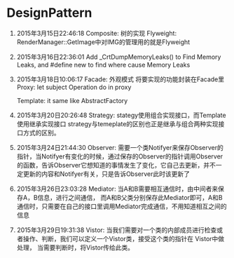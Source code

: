 # DesignPattern

1. 2015年3月15日22:46:18 
   Composite: 树的实现
   Flyweight: RenderManager::GetImage中对IMG的管理用的就是Flyweight

2. 2015年3月16日22:36:01
   Add _CrtDumpMemoryLeaks() to Find Memory Leaks, and #define new  to find where cause Memory Leaks

3. 2015年3月18日10:06:17
   Facade: 外观模式 将要实现的功能封装在Facade里
   Proxy: let subject Operation do in proxy

   Template: it same like AbstractFactory

4. 2015年3月20日20:26:48
   Strategy: stategy使用组合实现接口，而Template使用继承实现接口  strategy与temeplate的区别也正是继承与组合两种实现接口方式的区别。

5. 2015年3月24日21:44:30
   Observer: 需要一个类Notifyer来保存Observer的指针，当Notifyer有变化的时候，通过保存的Observer的指针调用Observer的函数，告诉Observer它想知道的事情发生了变化，它自己去更新，并不一定更新的内容和Notifyer有关，只是告诉Observer此时该更新了

6. 2015年3月26日23:03:28
   Mediator: 当A和B需要相互通信时，由中间者来保存A，B信息，进行之间通信， 而A和B父类分别保存此Mediator即可，A和B通信时，只需要在自己的接口里调用Mediator完成通信，不用知道相互之间的信息

7. 2015年3月29日19:31:38
   Vistor:  当我们需要对一个类的内部成员进行检查或者操作、判断，我们可以定义一个Vistor类，接受这个类的指针在 Vistor中做处理， 当需要判断时，将Vistor传给此类。
